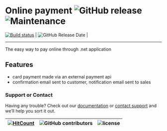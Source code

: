 # Online payment ![GitHub release](https://img.shields.io/github/release/ajeetx/OnlinePayment.svg?style=for-the-badge) ![Maintenance](https://img.shields.io/maintenance/yes/2018.svg?style=for-the-badge)

[![Build status](https://ci.appveyor.com/api/projects/status/0wna71fk8duk6o2o/branch/master?svg=true)](https://ci.appveyor.com/project/AJEETX/onlinepayment/branch/master) | ![GitHub Release Date](https://img.shields.io/github/release-date/ajeetx/OnlinePayment.svg?style=plastic) |

---------------------------------------

The easy way to pay online through .net application

## Features

- card payment made via an external payment api 
- confirmation email sent to customer, notification email sent to sales

### Support or Contact

Having any trouble? Check out our [documentation](https://github.com/AJEETX/onlinepayment/blob/master/README.md) or [contact support](mailto:ajeetkumar@email.com) and we’ll help you sort it out.


[![HitCount](http://hits.dwyl.io/ajeetx/onlinepayment/projects/1.svg)](http://hits.dwyl.io/ajeetx/onlinepayment/projects/1) | ![GitHub contributors](https://img.shields.io/github/contributors/ajeetx/onlinepayment.svg?style=plastic)|![license](https://img.shields.io/github/license/ajeetx/onlinepayment.svg?style=plastic)|
 | --- | --- | ---|
